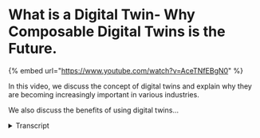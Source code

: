# What is a Digital Twin- Why Composable Digital Twins is the Future.
{% embed url="https://www.youtube.com/watch?v=AceTNfEBgN0" %}



In this video, we discuss the concept of digital twins and explain why they are becoming increasingly important in various industries. 

We also discuss the benefits of using digital twins...
<details>
<summary>Transcript</summary>In this video, we discuss the concept of digital twins and explain why they are becoming increasingly important in various industries. 

We also discuss the benefits of using digital twins...
welcome to the world of digital twins a

concept that is revolutionizing the way

we design build and maintain our

physical systems a digital twin is a

digital replica of a physical asset such

as a building machine or even a city

it is created by using data from sensors

cameras and other sources to create a

virtual representation of the physical

asset digital twins can be used to

simulate and analyze different scenarios

such as how a building would perform in

a natural disaster or how a machine

would operate in different conditions

this allows engineers and designers to

identify potential problems and make

adjustments before the physical asset is

even built but the future of digital

twins is in their ability to be composed

a composable digital twin is made up of

smaller modular digital twins that can

be connected together to form a larger

system this allows for greater

flexibility and scalability making it

easier to adapt to changing conditions

and requirements the possibilities of

digital twins are endless and with the

emergence of composable digital twins

the future is looking even brighter the

ability to connect and compose digital

twins will allow us to design build and

maintain our physical systems in a more

efficient and sustainable way

so how do we actually build composable

digital twins

one of the most effective ways is by

using the world's only no code digital

twin composition platform XM Pro

with XM Pro you can compose your digital

twin Solutions without any code and

easily integrate with your current

systems using our integration Library

the XM Pro application designer also

features pre-built agents that allow

users to fully leverage pre-packaged

business capabilities

want to know more

reach out to our team to start building

your first digital twin today
</details>